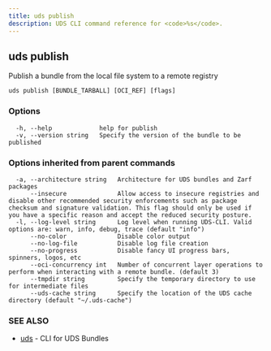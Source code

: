 ```yaml
---
title: uds publish
description: UDS CLI command reference for <code>%s</code>.
---
```

## uds publish

Publish a bundle from the local file system to a remote registry

```
uds publish [BUNDLE_TARBALL] [OCI_REF] [flags]
```

### Options

```
  -h, --help             help for publish
  -v, --version string   Specify the version of the bundle to be published
```

### Options inherited from parent commands

```
  -a, --architecture string   Architecture for UDS bundles and Zarf packages
      --insecure              Allow access to insecure registries and disable other recommended security enforcements such as package checksum and signature validation. This flag should only be used if you have a specific reason and accept the reduced security posture.
  -l, --log-level string      Log level when running UDS-CLI. Valid options are: warn, info, debug, trace (default "info")
      --no-color              Disable color output
      --no-log-file           Disable log file creation
      --no-progress           Disable fancy UI progress bars, spinners, logos, etc
      --oci-concurrency int   Number of concurrent layer operations to perform when interacting with a remote bundle. (default 3)
      --tmpdir string         Specify the temporary directory to use for intermediate files
      --uds-cache string      Specify the location of the UDS cache directory (default "~/.uds-cache")
```

### SEE ALSO

* [uds](/reference/cli/commands/uds/)	 - CLI for UDS Bundles
